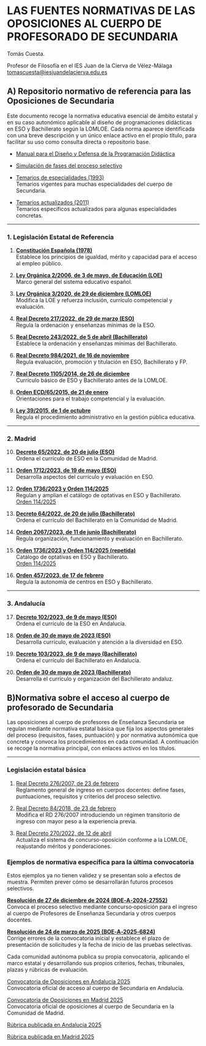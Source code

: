 # **LAS FUENTES NORMATIVAS DE LAS OPOSICIONES AL CUERPO DE PROFESORADO DE SECUNDARIA**
Tomás Cuesta.

Profesor de Filosofía en el IES Juan de la Cierva de Vélez-Málaga
tomascuesta@iesjuandelacierva.edu.es


## **A) Repositorio normativo de referencia para las Oposiciones de Secundaria**
Este documento recoge la normativa educativa esencial de ámbito estatal y en su caso autonómico  aplicable al diseño de programaciones didácticas en ESO y Bachillerato según la LOMLOE. Cada norma aparece identificada con una breve descripción y un único enlace activo en el propio título, para facilitar su uso como consulta directa o repositorio base.

- [Manual para el Diseño y Defensa de la Programación Didáctica](https://ejemplo.com/manual)
- [Simulación de fases del proceso selectivo](https://ejemplo.com/simulador)
- [Temarios de especialidades (1993)](https://www.boe.es/boe/dias/1993/09/21/pdfs/A27400-27438.pdf)  
Temarios vigentes para muchas especialidades del cuerpo de Secundaria.

- [Temarios actualizados (2011)](https://www.boe.es/boe/dias/2011/11/18/pdfs/BOE-A-2011-18099.pdf)  
Temarios específicos actualizados para algunas especialidades concretas.

---

### **1. Legislación Estatal de Referencia**

1. [**Constitución Española (1978)**](https://www.boe.es/buscar/pdf/1978/BOE-A-1978-31229-consolidado.pdf)  
Establece los principios de igualdad, mérito y capacidad para el acceso al empleo público.

2. [**Ley Orgánica 2/2006, de 3 de mayo, de Educación (LOE)**](https://www.boe.es/buscar/pdf/2006/BOE-A-2006-7899-consolidado.pdf)  
Marco general del sistema educativo español.

3. [**Ley Orgánica 3/2020, de 29 de diciembre (LOMLOE)**](https://www.boe.es/buscar/pdf/2020/BOE-A-2020-17264-consolidado.pdf)  
Modifica la LOE y refuerza inclusión, currículo competencial y evaluación.

4. [**Real Decreto 217/2022, de 29 de marzo (ESO)**](https://www.boe.es/buscar/pdf/2022/BOE-A-2022-4975-consolidado.pdf)  
Regula la ordenación y enseñanzas mínimas de la ESO.

5. [**Real Decreto 243/2022, de 5 de abril (Bachillerato)**](https://www.boe.es/buscar/pdf/2022/BOE-A-2022-5521-consolidado.pdf)  
Establece la ordenación y enseñanzas mínimas del Bachillerato.

6. [**Real Decreto 984/2021, de 16 de noviembre**](https://www.boe.es/boe/dias/2021/11/17/pdfs/BOE-A-2021-18812.pdf)  
Regula evaluación, promoción y titulación en ESO, Bachillerato y FP.

7. [**Real Decreto 1105/2014, de 26 de diciembre**](https://www.boe.es/buscar/pdf/2015/BOE-A-2015-37-consolidado.pdf)  
Currículo básico de ESO y Bachillerato antes de la LOMLOE.

8. [**Orden ECD/65/2015, de 21 de enero**](https://www.boe.es/buscar/pdf/2015/BOE-A-2015-738-consolidado.pdf)  
Orientaciones para el trabajo competencial y la evaluación.

9. [**Ley 39/2015, de 1 de octubre**](https://www.boe.es/buscar/pdf/2015/BOE-A-2015-10565-consolidado.pdf)  
Regula el procedimiento administrativo en la gestión pública educativa.

---

### **2. Madrid**

10. [**Decreto 65/2022, de 20 de julio (ESO)**](https://www.bocm.es/eli/es-md/d/2022/07/20/65/con)  
Ordena el currículo de ESO en la Comunidad de Madrid.

11. [**Orden 1712/2023, de 19 de mayo (ESO)**](https://www.bocm.es/boletin/CM_Orden_BOCM/2023/05/31/BOCM-20230531-17.PDF)  
Desarrolla aspectos del currículo y evaluación en ESO.

12. [**Orden 1736/2023 y Orden 114/2025**](https://www.bocm.es/boletin/CM_Orden_BOCM/2023/05/31/BOCM-20230531-18.PDF)  
Regulan y amplían el catálogo de optativas en ESO y Bachillerato.  
[Orden 114/2025](https://www.bocm.es/boletin/CM_Orden_BOCM/2025/01/31/BOCM-20250131-18.PDF)

13. [**Decreto 64/2022, de 20 de julio (Bachillerato)**](https://www.comunidad.madrid/sites/default/files/doc/educacion/univ/decreto_64_2022_de_20_de_julio_curriculo_bachillerato.pdf)  
Ordena el currículo del Bachillerato en la Comunidad de Madrid.

14. [**Orden 2067/2023, de 11 de junio (Bachillerato)**](https://www.comunidad.madrid/sites/default/files/doc/educacion/univ/orden2067_2023_bachillerato.pdf)  
Regula organización, funcionamiento y evaluación en Bachillerato.

15. [**Orden 1736/2023 y Orden 114/2025 (repetida)**](https://www.comunidad.madrid/sites/default/files/orden_1736_2023.pdf)  
Catálogo de optativas en ESO y Bachillerato.  
[Orden 114/2025](https://www.bocm.es/boletin/CM_Orden_BOCM/2025/01/31/BOCM-20250131-18.PDF)

16. [**Orden 457/2023, de 17 de febrero**](https://www.comunidad.madrid/sites/default/files/doc/educacion/orden_457_auton._centros.pdf)  
Regula la autonomía de centros en ESO y Bachillerato.

---

### **3. Andalucía**

17. [**Decreto 102/2023, de 9 de mayo (ESO)**](https://www.juntadeandalucia.es/boja/2023/90/3)  
Ordena el currículo de la ESO en Andalucía.

18. [**Orden de 30 de mayo de 2023 (ESO)**](https://www.juntadeandalucia.es/boja/2023/104/36)  
Desarrolla currículo, evaluación y atención a la diversidad en ESO.

19. [**Decreto 103/2023, de 9 de mayo (Bachillerato)**](https://www.juntadeandalucia.es/boja/2023/90/4)  
Ordena el currículo del Bachillerato en Andalucía.

20. [**Orden de 30 de mayo de 2023 (Bachillerato)**](https://www.juntadeandalucia.es/boja/2023/104/37)  
Desarrolla el currículo y organización del Bachillerato andaluz.

## **B)Normativa sobre el acceso al cuerpo de profesorado de Secundaria**

Las oposiciones al cuerpo de profesores de Enseñanza Secundaria se regulan mediante normativa estatal básica que fija los aspectos generales del proceso (requisitos, fases, puntuación) y por normativa autonómica que concreta y convoca los procedimientos en cada comunidad. A continuación se recoge la normativa principal, con enlaces activos en los títulos.

---

### **Legislación estatal básica**

1. [Real Decreto 276/2007, de 23 de febrero](https://www.boe.es/buscar/pdf/2007/BOE-A-2007-4372-consolidado.pdf)  
Reglamento general de ingreso en cuerpos docentes: define fases, puntuaciones, requisitos y criterios del proceso selectivo.

2. [Real Decreto 84/2018, de 23 de febrero](https://www.boe.es/boe/dias/2018/02/24/pdfs/BOE-A-2018-2614.pdf)  
Modifica el RD 276/2007 introduciendo un régimen transitorio de ingreso con mayor peso a la experiencia previa.

3. [Real Decreto 270/2022, de 12 de abril](https://www.boe.es/boe/dias/2022/04/13/pdfs/BOE-A-2022-6048.pdf)  
Actualiza el sistema de concurso-oposición conforme a la LOMLOE, reajustando méritos y ponderaciones.

### **Ejemplos de normativa específica para la última convocatoria**

Estos ejemplos ya no tienen validez y se presentan solo a efectos de muestra. Permiten prever cómo se desarrollarán futuros procesos selectivos.

[**Resolución de 27 de diciembre de 2024 (BOE‑A‑2024‑27552)**](https://www.boe.es/boe/dias/2024/12/31/pdfs/BOE-A-2024-27552.pdf)  
Convoca el proceso selectivo mediante concurso‑oposición para el ingreso al cuerpo de Profesores de Enseñanza Secundaria y otros cuerpos docentes.

[**Resolución de 24 de marzo de 2025 (BOE‑A‑2025‑6824)**](https://www.boe.es/boe/dias/2025/04/04/pdfs/BOE-A-2025-6824.pdf)  
Corrige errores de la convocatoria inicial y establece el plazo de presentación de solicitudes y la fecha de inicio de las pruebas selectivas.

Cada comunidad autónoma publica su propia convocatoria, aplicando el marco estatal y desarrollando sus propios criterios, fechas, tribunales, plazas y rúbricas de evaluación. 

[Convocatoria de Oposiciones en Andalucía 2025](https://www.juntadeandalucia.es/boja/2025/38/BOJA25-038-00071-2616-01_00316223.pdf)  
Convocatoria oficial de acceso al cuerpo de Secundaria en Andalucía.

[Convocatoria de Oposiciones en Madrid 2025](https://www.bocm.es/boletin/CM_Orden_BOCM/2025/02/28/BOCM-20250228-17.PDF)  
Convocatoria oficial de oposiciones al cuerpo de Secundaria en la Comunidad de Madrid.

[Rúbrica publicada en Andalucía 2025](https://www.juntadeandalucia.es/educacion/portales/documents/20123/1771905/Criterios%20de%20actuaci%C3%B3n%20y%20homogenizaci%C3%B3n%20Cuerpo%20590%20sin%20FP.pdf/ecfd3eab-e635-71ca-6d7e-6babf3122ca1?version=1.0)  

[Rúbrica publicada en Madrid 2025](https://www.comunidad.madrid/sites/default/files/doc/educacion/rh03/rh03_257_2025_ce_590001_250625.pdf)  

